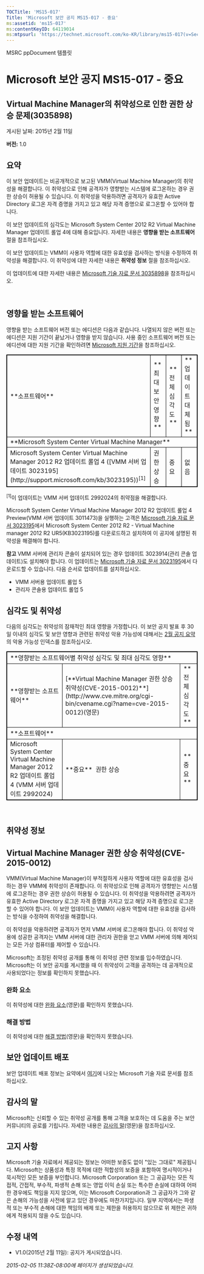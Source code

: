 ```yaml
---
TOCTitle: 'MS15-017'
Title: 'Microsoft 보안 공지 MS15-017 - 중요'
ms:assetid: 'ms15-017'
ms:contentKeyID: 64119014
ms:mtpsurl: 'https://technet.microsoft.com/ko-KR/library/ms15-017(v=Security.10)'
---
```


MSRC ppDocument 템플릿

Microsoft 보안 공지 MS15-017 - 중요
===================================

Virtual Machine Manager의 취약성으로 인한 권한 상승 문제(3035898)
-----------------------------------------------------------------

게시된 날짜: 2015년 2월 11일

**버전:** 1.0

요약
----

<span id="sectionToggle0"></span>
이 보안 업데이트는 비공개적으로 보고된 VMM(Virtual Machine Manager)의 취약성을 해결합니다. 이 취약성으로 인해 공격자가 영향받는 시스템에 로그온하는 경우 권한 상승이 허용될 수 있습니다. 이 취약성을 악용하려면 공격자가 유효한 Active Directory 로그온 자격 증명을 가지고 있고 해당 자격 증명으로 로그온할 수 있어야 합니다.

이 보안 업데이트의 심각도는 Microsoft System Center 2012 R2 Virtual Machine Manager 업데이트 롤업 4에 대해 중요입니다. 자세한 내용은 **영향을 받는 소프트웨어** 절을 참조하십시오.

이 보안 업데이트는 VMM이 사용자 역할에 대한 유효성을 검사하는 방식을 수정하여 취약성을 해결합니다. 이 취약성에 대한 자세한 내용은 **취약성 정보** 절을 참조하십시오.

<span id="KBArticle"></span>
이 업데이트에 대한 자세한 내용은 [Microsoft 기술 자료 문서 3035898](https://support.microsoft.com/kb/3035898/ko)을 참조하십시오.

 

영향을 받는 소프트웨어
----------------------

<span id="sectionToggle1"></span>
영향을 받는 소프트웨어 버전 또는 에디션은 다음과 같습니다. 나열되지 않은 버전 또는 에디션은 지원 기간이 끝났거나 영향을 받지 않습니다. 사용 중인 소프트웨어 버전 또는 에디션에 대한 지원 기간을 확인하려면 [Microsoft 지원 기간](http://go.microsoft.com/fwlink/?linkid=21742)을 참조하십시오.

 
<table style="border:1px solid black;">
<tr>
<td style="border:1px solid black;">
**소프트웨어**

</td>
<td style="border:1px solid black;">
**최대 보안 영향**

</td>
<td style="border:1px solid black;">
**전체 심각도**

</td>
<td style="border:1px solid black;">
**업데이트 대체됨**

</td>
</tr>
<tr>
<td style="border:1px solid black;" colspan="4">
**Microsoft System Center Virtual Machine Manager**

</td>
</tr>
<tr>
<td style="border:1px solid black;">
Microsoft System Center Virtual Machine Manager 2012 R2 업데이트 롤업 4  
([VMM 서버 업데이트 3023195](http://support.microsoft.com/kb/3023195))<sup>[1]</sup>

</td>
<td style="border:1px solid black;">
권한 상승

</td>
<td style="border:1px solid black;">
중요

</td>
<td style="border:1px solid black;">
없음

</td>
</tr>
</table>
 
<sup>[1]</sup>이 업데이트는 VMM 서버 업데이트 2992024의 취약점을 해결합니다. 

Microsoft System Center Virtual Machine Manager 2012 R2 업데이트 롤업 4 Preview(VMM 서버 업데이트 3011473)을 실행하는 고객은 [Microsoft 기술 자료 문서 3023195](http://support.microsoft.com/kb/3023195/ko)에서 Microsoft System Center 2012 R2 - Virtual Machine manager 2012 R2 UR5(KB3023195)를 다운로드하고 설치하여 이 공지에 설명된 취약성을 해결해야 합니다.

**참고** VMM 서버에 관리자 콘솔이 설치되어 있는 경우 업데이트 3023914(관리 콘솔 업데이트)도 설치해야 합니다. 이 업데이트는 [Microsoft 기술 자료 문서 3023195](http://support.microsoft.com/kb/3023195/ko)에서 다운로드할 수 있습니다. 다음 순서로 업데이트를 설치하십시오.

-   VMM 서버용 업데이트 롤업 5
-   관리자 콘솔용 업데이트 롤업 5

심각도 및 취약성
----------------

<span id="sectionToggle2"></span>
다음의 심각도는 취약성의 잠재적인 최대 영향을 가정합니다. 이 보안 공지 발표 후 30일 이내의 심각도 및 보안 영향과 관련된 취약성 악용 가능성에 대해서는 [2월 공지 요약](https://technet.microsoft.com/ko-kr/library/security/ms15-feb)의 악용 가능성 인덱스를 참조하십시오.

 
<table style="border:1px solid black;">
<tr>
<td style="border:1px solid black;" colspan="3">
**영향받는 소프트웨어별 취약성 심각도 및 최대 심각도 영향**

</td>
</tr>
<tr>
<td style="border:1px solid black;">
**영향받는 소프트웨어**

</td>
<td style="border:1px solid black;">
[**Virtual Machine Manager 권한 상승 취약성(CVE-2015-0012)**](http://www.cve.mitre.org/cgi-bin/cvename.cgi?name=cve-2015-0012)(영문)

</td>
<td style="border:1px solid black;">
**전체 심각도**

</td>
</tr>
<tr>
<td style="border:1px solid black;" colspan="3">
**소프트웨어**

</td>
</tr>
<tr>
<td style="border:1px solid black;">
Microsoft System Center Virtual Machine Manager 2012 R2 업데이트 롤업 4  
(VMM 서버 업데이트 2992024)

</td>
<td style="border:1px solid black;">
**중요**   
권한 상승

</td>
<td style="border:1px solid black;">
**중요**

</td>
</tr>
</table>
 
 

취약성 정보
-----------

<span id="sectionToggle3"></span>
Virtual Machine Manager 권한 상승 취약성(CVE-2015-0012)
-------------------------------------------------------

VMM(Virtual Machine Manager)이 부적절하게 사용자 역할에 대한 유효성을 검사하는 경우 VMM에 취약성이 존재합니다. 이 취약성으로 인해 공격자가 영향받는 시스템에 로그온하는 경우 권한 상승이 허용될 수 있습니다. 이 취약성을 악용하려면 공격자가 유효한 Active Directory 로그온 자격 증명을 가지고 있고 해당 자격 증명으로 로그온할 수 있어야 합니다. 이 보안 업데이트는 VMM이 사용자 역할에 대한 유효성을 검사하는 방식을 수정하여 취약성을 해결합니다.

이 취약성을 악용하려면 공격자가 먼저 VMM 서버에 로그온해야 합니다. 이 취약성 악용에 성공한 공격자는 VMM 서버에 대한 관리자 권한을 얻고 VMM 서버에 의해 제어되는 모든 가상 컴퓨터를 제어할 수 있습니다.

Microsoft는 조정된 취약성 공개를 통해 이 취약성 관련 정보를 입수하였습니다. Microsoft는 이 보안 공지를 게시했을 때 이 취약성이 고객을 공격하는 데 공개적으로 사용되었다는 정보를 확인하지 못했습니다.

### 완화 요소

이 취약성에 대한 [완화 요소](https://technet.microsoft.com/ko-kr/library/security/dn848375.aspx)(영문)를 확인하지 못했습니다.

### 해결 방법

이 취약성에 대한 [해결 방법](https://technet.microsoft.com/ko-kr/library/security/dn848375.aspx)(영문)을 확인하지 못했습니다.

보안 업데이트 배포
------------------

<span id="sectionToggle4"></span>
보안 업데이트 배포 정보는 요약에서 [여기](#kbarticle)에 나오는 Microsoft 기술 자료 문서를 참조하십시오.

감사의 말
---------

<span id="sectionToggle5"></span>
Microsoft는 신뢰할 수 있는 취약성 공개를 통해 고객을 보호하는 데 도움을 주는 보안 커뮤니티의 공로를 기립니다. 자세한 내용은 [감사의 말](https://technet.microsoft.com/ko-kr/library/security/dn903755.aspx)(영문)을 참조하십시오.

고지 사항
---------

<span id="sectionToggle6"></span>
Microsoft 기술 자료에서 제공되는 정보는 어떠한 보증도 없이 "있는 그대로" 제공됩니다. Microsoft는 상품성과 특정 목적에 대한 적합성의 보증을 포함하여 명시적이거나 묵시적인 모든 보증을 부인합니다. Microsoft Corporation 또는 그 공급자는 모든 직접적, 간접적, 부수적, 파생적 손해 또는 영업 이익 손실 또는 특수한 손실에 대하여 어떠한 경우에도 책임을 지지 않으며, 이는 Microsoft Corporation과 그 공급자가 그와 같은 손해의 가능성을 사전에 알고 있던 경우에도 마찬가지입니다. 일부 지역에서는 파생적 또는 부수적 손해에 대한 책임의 배제 또는 제한을 허용하지 않으므로 위 제한은 귀하에게 적용되지 않을 수도 있습니다.

수정 내역
---------

<span id="sectionToggle7"></span>
-   V1.0(2015년 2월 11일): 공지가 게시되었습니다.

*2015-02-05 11:38Z-08:00에 페이지가 생성되었습니다.*

